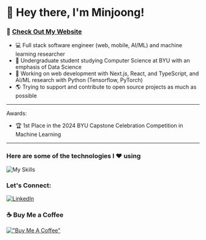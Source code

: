 # 👋 Hey there, I'm Minjoong!

### 🔗 [Check Out My Website](https://taeyangkim.netlify.app/)

- 💻 Full stack software engineer (web, mobile, AI/ML) and machine learning researcher
- 🏫 Undergraduate student studying Computer Science at BYU with an emphasis of Data Science
- 🔭 Working on web development with Next.js, React, and TypeScript, and AI/ML research with Python (Tensorflow, PyTorch)
- 🌎 Trying to support and contribute to open source projects as much as possible


***
Awards:
- 🏆 1st Place in the 2024 BYU Capstone Celebration Competition in Machine Learning


***

### Here are some of the technologies I ❤️ using
![My Skills](https://skillicons.dev/icons?i=python,js,ts,ruby,java,cpp,html,css,postgresql,mysql,aws,firebase,docker,react,nodejs,nextjs,tailwind,sass,rails,tensorflow,pytorch,supabase,git,github&perline=12)

### Let's Connect:
[![LinkedIn](https://img.shields.io/badge/LinkedIn-0077B5?style=for-the-badge&logo=linkedin&logoColor=white)](https://www.linkedin.com/in/minjoong-kim-64293921b)

### ☕️ Buy Me a Coffee
[!["Buy Me A Coffee"](https://www.buymeacoffee.com/assets/img/custom_images/orange_img.png)](https://www.buymeacoffee.com/brightlightkim)
